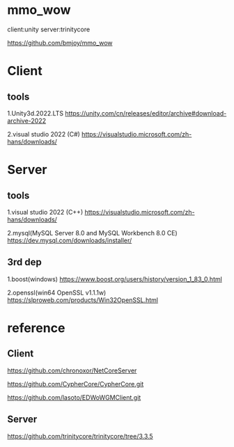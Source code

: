 # mmo_wow
client:unity server:trinitycore

https://github.com/bmjoy/mmo_wow

# Client

## tools

1.Unity3d.2022.LTS https://unity.com/cn/releases/editor/archive#download-archive-2022

2.visual studio 2022 (C#) https://visualstudio.microsoft.com/zh-hans/downloads/

# Server

## tools

1.visual studio 2022 (C++) https://visualstudio.microsoft.com/zh-hans/downloads/

2.mysql(MySQL Server 8.0 and MySQL Workbench 8.0 CE) https://dev.mysql.com/downloads/installer/

## 3rd dep

1.boost(windows) https://www.boost.org/users/history/version_1_83_0.html

2.openssl(win64 OpenSSL v1.1.1w) https://slproweb.com/products/Win32OpenSSL.html

# reference

## Client

https://github.com/chronoxor/NetCoreServer

https://github.com/CypherCore/CypherCore.git

https://github.com/lasoto/EDWoWGMClient.git

## Server

https://github.com/trinitycore/trinitycore/tree/3.3.5




